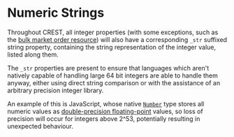 # Numeric Strings

Throughout CREST, all integer properties (with some exceptions, such as the [bulk market order resource](https://developers.eveonline.com/blog/article/new-crest-resource-for-bulk-market-orders)) will also have a corresponding `_str` suffixed string property, containing the string representation of the integer value, listed along them.

The `_str` properties are present to ensure that languages which aren't natively capable of handling large 64 bit integers are able to handle them anyway, either using direct string comparison or with the assistance of an arbitrary precision integer library.

An example of this is JavaScript, whose native [`Number`](https://developer.mozilla.org/en-US/docs/Web/JavaScript/Reference/Global_Objects/Number#Integer_range_for_Number) type stores all numeric values as [double-precision floating-point](https://en.wikipedia.org/wiki/Double-precision_floating-point_format) values, so loss of precision will occur for integers above 2^53, potentially resulting in unexpected behaviour.
